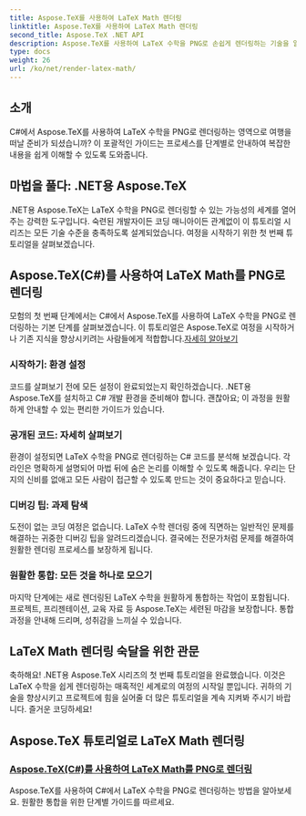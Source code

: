 ```yaml
---
title: Aspose.TeX를 사용하여 LaTeX Math 렌더링
linktitle: Aspose.TeX를 사용하여 LaTeX Math 렌더링
second_title: Aspose.TeX .NET API
description: Aspose.TeX를 사용하여 LaTeX 수학을 PNG로 손쉽게 렌더링하는 기술을 알아보세요. C# 가이드를 사용하여 프로세스를 마스터하여 세련된 결과를 위한 통합을 보장하세요.
type: docs
weight: 26
url: /ko/net/render-latex-math/
---
```

## 소개

C#에서 Aspose.TeX를 사용하여 LaTeX 수학을 PNG로 렌더링하는 영역으로 여행을 떠날 준비가 되셨습니까? 이 포괄적인 가이드는 프로세스를 단계별로 안내하여 복잡한 내용을 쉽게 이해할 수 있도록 도와줍니다.

## 마법을 풀다: .NET용 Aspose.TeX

.NET용 Aspose.TeX는 LaTeX 수학을 PNG로 렌더링할 수 있는 가능성의 세계를 열어주는 강력한 도구입니다. 숙련된 개발자이든 코딩 매니아이든 관계없이 이 튜토리얼 시리즈는 모든 기술 수준을 충족하도록 설계되었습니다. 여정을 시작하기 위한 첫 번째 튜토리얼을 살펴보겠습니다.

## Aspose.TeX(C#)를 사용하여 LaTeX Math를 PNG로 렌더링

모험의 첫 번째 단계에서는 C#에서 Aspose.TeX를 사용하여 LaTeX 수학을 PNG로 렌더링하는 기본 단계를 살펴보겠습니다. 이 튜토리얼은 Aspose.TeX로 여정을 시작하거나 기존 지식을 향상시키려는 사람들에게 적합합니다.[자세히 알아보기](./png-latex-math-renderer-csharp/)

### 시작하기: 환경 설정

코드를 살펴보기 전에 모든 설정이 완료되었는지 확인하겠습니다. .NET용 Aspose.TeX를 설치하고 C# 개발 환경을 준비해야 합니다. 괜찮아요; 이 과정을 원활하게 안내할 수 있는 편리한 가이드가 있습니다.

### 공개된 코드: 자세히 살펴보기

환경이 설정되면 LaTeX 수학을 PNG로 렌더링하는 C# 코드를 분석해 보겠습니다. 각 라인은 명확하게 설명되어 마법 뒤에 숨은 논리를 이해할 수 있도록 해줍니다. 우리는 단지의 신비를 없애고 모든 사람이 접근할 수 있도록 만드는 것이 중요하다고 믿습니다.

### 디버깅 팁: 과제 탐색

도전이 없는 코딩 여정은 없습니다. LaTeX 수학 렌더링 중에 직면하는 일반적인 문제를 해결하는 귀중한 디버깅 팁을 알려드리겠습니다. 결국에는 전문가처럼 문제를 해결하여 원활한 렌더링 프로세스를 보장하게 됩니다.

### 원활한 통합: 모든 것을 하나로 모으기

마지막 단계에는 새로 렌더링된 LaTeX 수학을 원활하게 통합하는 작업이 포함됩니다. 프로젝트, 프리젠테이션, 교육 자료 등 Aspose.TeX는 세련된 마감을 보장합니다. 통합 과정을 안내해 드리며, 성취감을 느끼실 수 있습니다.

## LaTeX Math 렌더링 숙달을 위한 관문

축하해요! .NET용 Aspose.TeX 시리즈의 첫 번째 튜토리얼을 완료했습니다. 이것은 LaTeX 수학을 쉽게 렌더링하는 매혹적인 세계로의 여정의 시작일 뿐입니다. 귀하의 기술을 향상시키고 프로젝트에 힘을 실어줄 더 많은 튜토리얼을 계속 지켜봐 주시기 바랍니다. 즐거운 코딩하세요!
## Aspose.TeX 튜토리얼로 LaTeX Math 렌더링
### [Aspose.TeX(C#)를 사용하여 LaTeX Math를 PNG로 렌더링](./png-latex-math-renderer-csharp/)
Aspose.TeX를 사용하여 C#에서 LaTeX 수학을 PNG로 렌더링하는 방법을 알아보세요. 원활한 통합을 위한 단계별 가이드를 따르세요.